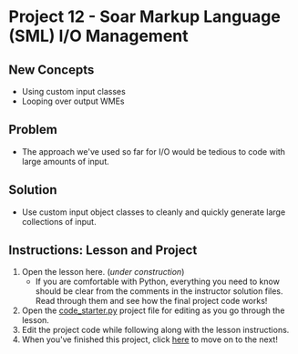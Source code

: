 # Project 12 - Soar Markup Language (SML) I/O Management

## New Concepts

* Using custom input classes
* Looping over output WMEs


## Problem

* The approach we've used so far for I/O would be tedious to code with large amounts of input.


## Solution

* Use custom input object classes to cleanly and quickly generate large collections of input.


## Instructions: Lesson and Project

1. Open the lesson here. (_under construction_)
    * If you are comfortable with Python, everything you need to know should be clear from the comments in the instructor solution files. Read through them and see how the final project code works!
1. Open the [code_starter.py](./code_starter.py) project file for editing as you go through the lesson.
1. Edit the project code while following along with the lesson instructions.
1. When you've finished this project, click [here](../Project13_SML_Events/) to move on to the next!

